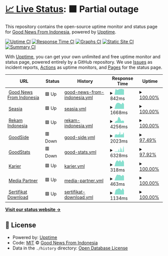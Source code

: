 # [📈 Live Status](https://gnfi.github.io/uptime): <!--live status--> **🟧 Partial outage**

This repository contains the open-source uptime monitor and status page for [Good News From Indonesia](https://www.goodnewsfromindonesia.id), powered by [Upptime](https://github.com/upptime/upptime).

[![Uptime CI](https://github.com/gnfi/uptime/workflows/Uptime%20CI/badge.svg)](https://github.com/gnfi/uptime/actions?query=workflow%3A%22Uptime+CI%22)
[![Response Time CI](https://github.com/gnfi/uptime/workflows/Response%20Time%20CI/badge.svg)](https://github.com/gnfi/uptime/actions?query=workflow%3A%22Response+Time+CI%22)
[![Graphs CI](https://github.com/gnfi/uptime/workflows/Graphs%20CI/badge.svg)](https://github.com/gnfi/uptime/actions?query=workflow%3A%22Graphs+CI%22)
[![Static Site CI](https://github.com/gnfi/uptime/workflows/Static%20Site%20CI/badge.svg)](https://github.com/gnfi/uptime/actions?query=workflow%3A%22Static+Site+CI%22)
[![Summary CI](https://github.com/gnfi/uptime/workflows/Summary%20CI/badge.svg)](https://github.com/gnfi/uptime/actions?query=workflow%3A%22Summary+CI%22)

With [Upptime](https://upptime.js.org), you can get your own unlimited and free uptime monitor and status page, powered entirely by a GitHub repository. We use [Issues](https://github.com/gnfi/uptime/issues) as incident reports, [Actions](https://github.com/gnfi/uptime/actions) as uptime monitors, and [Pages](https://gnfi.github.io/uptime) for the status page.

<!--start: status pages-->
<!-- This summary is generated by Upptime (https://github.com/upptime/upptime) -->
<!-- Do not edit this manually, your changes will be overwritten -->
<!-- prettier-ignore -->
| URL | Status | History | Response Time | Uptime |
| --- | ------ | ------- | ------------- | ------ |
| <img alt="" src="https://icons.duckduckgo.com/ip3/www.goodnewsfromindonesia.id.ico" height="13"> [Good News From Indonesia](https://www.goodnewsfromindonesia.id) | 🟩 Up | [good-news-from-indonesia.yml](https://github.com/gnfi/status/commits/HEAD/history/good-news-from-indonesia.yml) | <details><summary><img alt="Response time graph" src="./graphs/good-news-from-indonesia/response-time-week.png" height="20"> 842ms</summary><br><a href="https://status.goodnews.id/history/good-news-from-indonesia"><img alt="Response time 925" src="https://img.shields.io/endpoint?url=https%3A%2F%2Fraw.githubusercontent.com%2Fgnfi%2Fstatus%2FHEAD%2Fapi%2Fgood-news-from-indonesia%2Fresponse-time.json"></a><br><a href="https://status.goodnews.id/history/good-news-from-indonesia"><img alt="24-hour response time 820" src="https://img.shields.io/endpoint?url=https%3A%2F%2Fraw.githubusercontent.com%2Fgnfi%2Fstatus%2FHEAD%2Fapi%2Fgood-news-from-indonesia%2Fresponse-time-day.json"></a><br><a href="https://status.goodnews.id/history/good-news-from-indonesia"><img alt="7-day response time 842" src="https://img.shields.io/endpoint?url=https%3A%2F%2Fraw.githubusercontent.com%2Fgnfi%2Fstatus%2FHEAD%2Fapi%2Fgood-news-from-indonesia%2Fresponse-time-week.json"></a><br><a href="https://status.goodnews.id/history/good-news-from-indonesia"><img alt="30-day response time 851" src="https://img.shields.io/endpoint?url=https%3A%2F%2Fraw.githubusercontent.com%2Fgnfi%2Fstatus%2FHEAD%2Fapi%2Fgood-news-from-indonesia%2Fresponse-time-month.json"></a><br><a href="https://status.goodnews.id/history/good-news-from-indonesia"><img alt="1-year response time 925" src="https://img.shields.io/endpoint?url=https%3A%2F%2Fraw.githubusercontent.com%2Fgnfi%2Fstatus%2FHEAD%2Fapi%2Fgood-news-from-indonesia%2Fresponse-time-year.json"></a></details> | <details><summary><a href="https://status.goodnews.id/history/good-news-from-indonesia">100.00%</a></summary><a href="https://status.goodnews.id/history/good-news-from-indonesia"><img alt="All-time uptime 99.64%" src="https://img.shields.io/endpoint?url=https%3A%2F%2Fraw.githubusercontent.com%2Fgnfi%2Fstatus%2FHEAD%2Fapi%2Fgood-news-from-indonesia%2Fuptime.json"></a><br><a href="https://status.goodnews.id/history/good-news-from-indonesia"><img alt="24-hour uptime 100.00%" src="https://img.shields.io/endpoint?url=https%3A%2F%2Fraw.githubusercontent.com%2Fgnfi%2Fstatus%2FHEAD%2Fapi%2Fgood-news-from-indonesia%2Fuptime-day.json"></a><br><a href="https://status.goodnews.id/history/good-news-from-indonesia"><img alt="7-day uptime 100.00%" src="https://img.shields.io/endpoint?url=https%3A%2F%2Fraw.githubusercontent.com%2Fgnfi%2Fstatus%2FHEAD%2Fapi%2Fgood-news-from-indonesia%2Fuptime-week.json"></a><br><a href="https://status.goodnews.id/history/good-news-from-indonesia"><img alt="30-day uptime 99.96%" src="https://img.shields.io/endpoint?url=https%3A%2F%2Fraw.githubusercontent.com%2Fgnfi%2Fstatus%2FHEAD%2Fapi%2Fgood-news-from-indonesia%2Fuptime-month.json"></a><br><a href="https://status.goodnews.id/history/good-news-from-indonesia"><img alt="1-year uptime 99.64%" src="https://img.shields.io/endpoint?url=https%3A%2F%2Fraw.githubusercontent.com%2Fgnfi%2Fstatus%2FHEAD%2Fapi%2Fgood-news-from-indonesia%2Fuptime-year.json"></a></details>
| <img alt="" src="https://icons.duckduckgo.com/ip3/seasia.co.ico" height="13"> [Seasia](https://seasia.co) | 🟩 Up | [seasia.yml](https://github.com/gnfi/status/commits/HEAD/history/seasia.yml) | <details><summary><img alt="Response time graph" src="./graphs/seasia/response-time-week.png" height="20"> 1668ms</summary><br><a href="https://status.goodnews.id/history/seasia"><img alt="Response time 2600" src="https://img.shields.io/endpoint?url=https%3A%2F%2Fraw.githubusercontent.com%2Fgnfi%2Fstatus%2FHEAD%2Fapi%2Fseasia%2Fresponse-time.json"></a><br><a href="https://status.goodnews.id/history/seasia"><img alt="24-hour response time 1441" src="https://img.shields.io/endpoint?url=https%3A%2F%2Fraw.githubusercontent.com%2Fgnfi%2Fstatus%2FHEAD%2Fapi%2Fseasia%2Fresponse-time-day.json"></a><br><a href="https://status.goodnews.id/history/seasia"><img alt="7-day response time 1668" src="https://img.shields.io/endpoint?url=https%3A%2F%2Fraw.githubusercontent.com%2Fgnfi%2Fstatus%2FHEAD%2Fapi%2Fseasia%2Fresponse-time-week.json"></a><br><a href="https://status.goodnews.id/history/seasia"><img alt="30-day response time 1696" src="https://img.shields.io/endpoint?url=https%3A%2F%2Fraw.githubusercontent.com%2Fgnfi%2Fstatus%2FHEAD%2Fapi%2Fseasia%2Fresponse-time-month.json"></a><br><a href="https://status.goodnews.id/history/seasia"><img alt="1-year response time 2600" src="https://img.shields.io/endpoint?url=https%3A%2F%2Fraw.githubusercontent.com%2Fgnfi%2Fstatus%2FHEAD%2Fapi%2Fseasia%2Fresponse-time-year.json"></a></details> | <details><summary><a href="https://status.goodnews.id/history/seasia">100.00%</a></summary><a href="https://status.goodnews.id/history/seasia"><img alt="All-time uptime 99.49%" src="https://img.shields.io/endpoint?url=https%3A%2F%2Fraw.githubusercontent.com%2Fgnfi%2Fstatus%2FHEAD%2Fapi%2Fseasia%2Fuptime.json"></a><br><a href="https://status.goodnews.id/history/seasia"><img alt="24-hour uptime 100.00%" src="https://img.shields.io/endpoint?url=https%3A%2F%2Fraw.githubusercontent.com%2Fgnfi%2Fstatus%2FHEAD%2Fapi%2Fseasia%2Fuptime-day.json"></a><br><a href="https://status.goodnews.id/history/seasia"><img alt="7-day uptime 100.00%" src="https://img.shields.io/endpoint?url=https%3A%2F%2Fraw.githubusercontent.com%2Fgnfi%2Fstatus%2FHEAD%2Fapi%2Fseasia%2Fuptime-week.json"></a><br><a href="https://status.goodnews.id/history/seasia"><img alt="30-day uptime 98.90%" src="https://img.shields.io/endpoint?url=https%3A%2F%2Fraw.githubusercontent.com%2Fgnfi%2Fstatus%2FHEAD%2Fapi%2Fseasia%2Fuptime-month.json"></a><br><a href="https://status.goodnews.id/history/seasia"><img alt="1-year uptime 99.49%" src="https://img.shields.io/endpoint?url=https%3A%2F%2Fraw.githubusercontent.com%2Fgnfi%2Fstatus%2FHEAD%2Fapi%2Fseasia%2Fuptime-year.json"></a></details>
| <img alt="" src="https://icons.duckduckgo.com/ip3/www.rekamindonesia.id.ico" height="13"> [Rekam Indonesia](https://www.rekamindonesia.id) | 🟩 Up | [rekam-indonesia.yml](https://github.com/gnfi/status/commits/HEAD/history/rekam-indonesia.yml) | <details><summary><img alt="Response time graph" src="./graphs/rekam-indonesia/response-time-week.png" height="20"> 4256ms</summary><br><a href="https://status.goodnews.id/history/rekam-indonesia"><img alt="Response time 3846" src="https://img.shields.io/endpoint?url=https%3A%2F%2Fraw.githubusercontent.com%2Fgnfi%2Fstatus%2FHEAD%2Fapi%2Frekam-indonesia%2Fresponse-time.json"></a><br><a href="https://status.goodnews.id/history/rekam-indonesia"><img alt="24-hour response time 2618" src="https://img.shields.io/endpoint?url=https%3A%2F%2Fraw.githubusercontent.com%2Fgnfi%2Fstatus%2FHEAD%2Fapi%2Frekam-indonesia%2Fresponse-time-day.json"></a><br><a href="https://status.goodnews.id/history/rekam-indonesia"><img alt="7-day response time 4256" src="https://img.shields.io/endpoint?url=https%3A%2F%2Fraw.githubusercontent.com%2Fgnfi%2Fstatus%2FHEAD%2Fapi%2Frekam-indonesia%2Fresponse-time-week.json"></a><br><a href="https://status.goodnews.id/history/rekam-indonesia"><img alt="30-day response time 4818" src="https://img.shields.io/endpoint?url=https%3A%2F%2Fraw.githubusercontent.com%2Fgnfi%2Fstatus%2FHEAD%2Fapi%2Frekam-indonesia%2Fresponse-time-month.json"></a><br><a href="https://status.goodnews.id/history/rekam-indonesia"><img alt="1-year response time 3846" src="https://img.shields.io/endpoint?url=https%3A%2F%2Fraw.githubusercontent.com%2Fgnfi%2Fstatus%2FHEAD%2Fapi%2Frekam-indonesia%2Fresponse-time-year.json"></a></details> | <details><summary><a href="https://status.goodnews.id/history/rekam-indonesia">100.00%</a></summary><a href="https://status.goodnews.id/history/rekam-indonesia"><img alt="All-time uptime 96.59%" src="https://img.shields.io/endpoint?url=https%3A%2F%2Fraw.githubusercontent.com%2Fgnfi%2Fstatus%2FHEAD%2Fapi%2Frekam-indonesia%2Fuptime.json"></a><br><a href="https://status.goodnews.id/history/rekam-indonesia"><img alt="24-hour uptime 100.00%" src="https://img.shields.io/endpoint?url=https%3A%2F%2Fraw.githubusercontent.com%2Fgnfi%2Fstatus%2FHEAD%2Fapi%2Frekam-indonesia%2Fuptime-day.json"></a><br><a href="https://status.goodnews.id/history/rekam-indonesia"><img alt="7-day uptime 100.00%" src="https://img.shields.io/endpoint?url=https%3A%2F%2Fraw.githubusercontent.com%2Fgnfi%2Fstatus%2FHEAD%2Fapi%2Frekam-indonesia%2Fuptime-week.json"></a><br><a href="https://status.goodnews.id/history/rekam-indonesia"><img alt="30-day uptime 100.00%" src="https://img.shields.io/endpoint?url=https%3A%2F%2Fraw.githubusercontent.com%2Fgnfi%2Fstatus%2FHEAD%2Fapi%2Frekam-indonesia%2Fuptime-month.json"></a><br><a href="https://status.goodnews.id/history/rekam-indonesia"><img alt="1-year uptime 96.59%" src="https://img.shields.io/endpoint?url=https%3A%2F%2Fraw.githubusercontent.com%2Fgnfi%2Fstatus%2FHEAD%2Fapi%2Frekam-indonesia%2Fuptime-year.json"></a></details>
| <img alt="" src="https://icons.duckduckgo.com/ip3/goodside.id.ico" height="13"> [GoodSide](https://goodside.id) | 🟥 Down | [good-side.yml](https://github.com/gnfi/status/commits/HEAD/history/good-side.yml) | <details><summary><img alt="Response time graph" src="./graphs/good-side/response-time-week.png" height="20"> 2023ms</summary><br><a href="https://status.goodnews.id/history/good-side"><img alt="Response time 2380" src="https://img.shields.io/endpoint?url=https%3A%2F%2Fraw.githubusercontent.com%2Fgnfi%2Fstatus%2FHEAD%2Fapi%2Fgood-side%2Fresponse-time.json"></a><br><a href="https://status.goodnews.id/history/good-side"><img alt="24-hour response time 2349" src="https://img.shields.io/endpoint?url=https%3A%2F%2Fraw.githubusercontent.com%2Fgnfi%2Fstatus%2FHEAD%2Fapi%2Fgood-side%2Fresponse-time-day.json"></a><br><a href="https://status.goodnews.id/history/good-side"><img alt="7-day response time 2023" src="https://img.shields.io/endpoint?url=https%3A%2F%2Fraw.githubusercontent.com%2Fgnfi%2Fstatus%2FHEAD%2Fapi%2Fgood-side%2Fresponse-time-week.json"></a><br><a href="https://status.goodnews.id/history/good-side"><img alt="30-day response time 3016" src="https://img.shields.io/endpoint?url=https%3A%2F%2Fraw.githubusercontent.com%2Fgnfi%2Fstatus%2FHEAD%2Fapi%2Fgood-side%2Fresponse-time-month.json"></a><br><a href="https://status.goodnews.id/history/good-side"><img alt="1-year response time 2380" src="https://img.shields.io/endpoint?url=https%3A%2F%2Fraw.githubusercontent.com%2Fgnfi%2Fstatus%2FHEAD%2Fapi%2Fgood-side%2Fresponse-time-year.json"></a></details> | <details><summary><a href="https://status.goodnews.id/history/good-side">97.49%</a></summary><a href="https://status.goodnews.id/history/good-side"><img alt="All-time uptime 99.66%" src="https://img.shields.io/endpoint?url=https%3A%2F%2Fraw.githubusercontent.com%2Fgnfi%2Fstatus%2FHEAD%2Fapi%2Fgood-side%2Fuptime.json"></a><br><a href="https://status.goodnews.id/history/good-side"><img alt="24-hour uptime 98.05%" src="https://img.shields.io/endpoint?url=https%3A%2F%2Fraw.githubusercontent.com%2Fgnfi%2Fstatus%2FHEAD%2Fapi%2Fgood-side%2Fuptime-day.json"></a><br><a href="https://status.goodnews.id/history/good-side"><img alt="7-day uptime 97.49%" src="https://img.shields.io/endpoint?url=https%3A%2F%2Fraw.githubusercontent.com%2Fgnfi%2Fstatus%2FHEAD%2Fapi%2Fgood-side%2Fuptime-week.json"></a><br><a href="https://status.goodnews.id/history/good-side"><img alt="30-day uptime 98.95%" src="https://img.shields.io/endpoint?url=https%3A%2F%2Fraw.githubusercontent.com%2Fgnfi%2Fstatus%2FHEAD%2Fapi%2Fgood-side%2Fuptime-month.json"></a><br><a href="https://status.goodnews.id/history/good-side"><img alt="1-year uptime 99.66%" src="https://img.shields.io/endpoint?url=https%3A%2F%2Fraw.githubusercontent.com%2Fgnfi%2Fstatus%2FHEAD%2Fapi%2Fgood-side%2Fuptime-year.json"></a></details>
| <img alt="" src="https://icons.duckduckgo.com/ip3/goodstats.id.ico" height="13"> [GoodStats](https://goodstats.id) | 🟥 Down | [good-stats.yml](https://github.com/gnfi/status/commits/HEAD/history/good-stats.yml) | <details><summary><img alt="Response time graph" src="./graphs/good-stats/response-time-week.png" height="20"> 6328ms</summary><br><a href="https://status.goodnews.id/history/good-stats"><img alt="Response time 2316" src="https://img.shields.io/endpoint?url=https%3A%2F%2Fraw.githubusercontent.com%2Fgnfi%2Fstatus%2FHEAD%2Fapi%2Fgood-stats%2Fresponse-time.json"></a><br><a href="https://status.goodnews.id/history/good-stats"><img alt="24-hour response time 13978" src="https://img.shields.io/endpoint?url=https%3A%2F%2Fraw.githubusercontent.com%2Fgnfi%2Fstatus%2FHEAD%2Fapi%2Fgood-stats%2Fresponse-time-day.json"></a><br><a href="https://status.goodnews.id/history/good-stats"><img alt="7-day response time 6328" src="https://img.shields.io/endpoint?url=https%3A%2F%2Fraw.githubusercontent.com%2Fgnfi%2Fstatus%2FHEAD%2Fapi%2Fgood-stats%2Fresponse-time-week.json"></a><br><a href="https://status.goodnews.id/history/good-stats"><img alt="30-day response time 5120" src="https://img.shields.io/endpoint?url=https%3A%2F%2Fraw.githubusercontent.com%2Fgnfi%2Fstatus%2FHEAD%2Fapi%2Fgood-stats%2Fresponse-time-month.json"></a><br><a href="https://status.goodnews.id/history/good-stats"><img alt="1-year response time 2316" src="https://img.shields.io/endpoint?url=https%3A%2F%2Fraw.githubusercontent.com%2Fgnfi%2Fstatus%2FHEAD%2Fapi%2Fgood-stats%2Fresponse-time-year.json"></a></details> | <details><summary><a href="https://status.goodnews.id/history/good-stats">97.92%</a></summary><a href="https://status.goodnews.id/history/good-stats"><img alt="All-time uptime 99.43%" src="https://img.shields.io/endpoint?url=https%3A%2F%2Fraw.githubusercontent.com%2Fgnfi%2Fstatus%2FHEAD%2Fapi%2Fgood-stats%2Fuptime.json"></a><br><a href="https://status.goodnews.id/history/good-stats"><img alt="24-hour uptime 98.45%" src="https://img.shields.io/endpoint?url=https%3A%2F%2Fraw.githubusercontent.com%2Fgnfi%2Fstatus%2FHEAD%2Fapi%2Fgood-stats%2Fuptime-day.json"></a><br><a href="https://status.goodnews.id/history/good-stats"><img alt="7-day uptime 97.92%" src="https://img.shields.io/endpoint?url=https%3A%2F%2Fraw.githubusercontent.com%2Fgnfi%2Fstatus%2FHEAD%2Fapi%2Fgood-stats%2Fuptime-week.json"></a><br><a href="https://status.goodnews.id/history/good-stats"><img alt="30-day uptime 99.16%" src="https://img.shields.io/endpoint?url=https%3A%2F%2Fraw.githubusercontent.com%2Fgnfi%2Fstatus%2FHEAD%2Fapi%2Fgood-stats%2Fuptime-month.json"></a><br><a href="https://status.goodnews.id/history/good-stats"><img alt="1-year uptime 99.43%" src="https://img.shields.io/endpoint?url=https%3A%2F%2Fraw.githubusercontent.com%2Fgnfi%2Fstatus%2FHEAD%2Fapi%2Fgood-stats%2Fuptime-year.json"></a></details>
| <img alt="" src="https://icons.duckduckgo.com/ip3/karier.goodnews.id.ico" height="13"> [Karier](https://karier.goodnews.id/) | 🟩 Up | [karier.yml](https://github.com/gnfi/status/commits/HEAD/history/karier.yml) | <details><summary><img alt="Response time graph" src="./graphs/karier/response-time-week.png" height="20"> 318ms</summary><br><a href="https://status.goodnews.id/history/karier"><img alt="Response time 447" src="https://img.shields.io/endpoint?url=https%3A%2F%2Fraw.githubusercontent.com%2Fgnfi%2Fstatus%2FHEAD%2Fapi%2Fkarier%2Fresponse-time.json"></a><br><a href="https://status.goodnews.id/history/karier"><img alt="24-hour response time 261" src="https://img.shields.io/endpoint?url=https%3A%2F%2Fraw.githubusercontent.com%2Fgnfi%2Fstatus%2FHEAD%2Fapi%2Fkarier%2Fresponse-time-day.json"></a><br><a href="https://status.goodnews.id/history/karier"><img alt="7-day response time 318" src="https://img.shields.io/endpoint?url=https%3A%2F%2Fraw.githubusercontent.com%2Fgnfi%2Fstatus%2FHEAD%2Fapi%2Fkarier%2Fresponse-time-week.json"></a><br><a href="https://status.goodnews.id/history/karier"><img alt="30-day response time 394" src="https://img.shields.io/endpoint?url=https%3A%2F%2Fraw.githubusercontent.com%2Fgnfi%2Fstatus%2FHEAD%2Fapi%2Fkarier%2Fresponse-time-month.json"></a><br><a href="https://status.goodnews.id/history/karier"><img alt="1-year response time 447" src="https://img.shields.io/endpoint?url=https%3A%2F%2Fraw.githubusercontent.com%2Fgnfi%2Fstatus%2FHEAD%2Fapi%2Fkarier%2Fresponse-time-year.json"></a></details> | <details><summary><a href="https://status.goodnews.id/history/karier">100.00%</a></summary><a href="https://status.goodnews.id/history/karier"><img alt="All-time uptime 99.95%" src="https://img.shields.io/endpoint?url=https%3A%2F%2Fraw.githubusercontent.com%2Fgnfi%2Fstatus%2FHEAD%2Fapi%2Fkarier%2Fuptime.json"></a><br><a href="https://status.goodnews.id/history/karier"><img alt="24-hour uptime 100.00%" src="https://img.shields.io/endpoint?url=https%3A%2F%2Fraw.githubusercontent.com%2Fgnfi%2Fstatus%2FHEAD%2Fapi%2Fkarier%2Fuptime-day.json"></a><br><a href="https://status.goodnews.id/history/karier"><img alt="7-day uptime 100.00%" src="https://img.shields.io/endpoint?url=https%3A%2F%2Fraw.githubusercontent.com%2Fgnfi%2Fstatus%2FHEAD%2Fapi%2Fkarier%2Fuptime-week.json"></a><br><a href="https://status.goodnews.id/history/karier"><img alt="30-day uptime 100.00%" src="https://img.shields.io/endpoint?url=https%3A%2F%2Fraw.githubusercontent.com%2Fgnfi%2Fstatus%2FHEAD%2Fapi%2Fkarier%2Fuptime-month.json"></a><br><a href="https://status.goodnews.id/history/karier"><img alt="1-year uptime 99.95%" src="https://img.shields.io/endpoint?url=https%3A%2F%2Fraw.githubusercontent.com%2Fgnfi%2Fstatus%2FHEAD%2Fapi%2Fkarier%2Fuptime-year.json"></a></details>
| <img alt="" src="https://icons.duckduckgo.com/ip3/partner.goodnews.id.ico" height="13"> [Media Partner](https://partner.goodnews.id/media) | 🟩 Up | [media-partner.yml](https://github.com/gnfi/status/commits/HEAD/history/media-partner.yml) | <details><summary><img alt="Response time graph" src="./graphs/media-partner/response-time-week.png" height="20"> 463ms</summary><br><a href="https://status.goodnews.id/history/media-partner"><img alt="Response time 468" src="https://img.shields.io/endpoint?url=https%3A%2F%2Fraw.githubusercontent.com%2Fgnfi%2Fstatus%2FHEAD%2Fapi%2Fmedia-partner%2Fresponse-time.json"></a><br><a href="https://status.goodnews.id/history/media-partner"><img alt="24-hour response time 419" src="https://img.shields.io/endpoint?url=https%3A%2F%2Fraw.githubusercontent.com%2Fgnfi%2Fstatus%2FHEAD%2Fapi%2Fmedia-partner%2Fresponse-time-day.json"></a><br><a href="https://status.goodnews.id/history/media-partner"><img alt="7-day response time 463" src="https://img.shields.io/endpoint?url=https%3A%2F%2Fraw.githubusercontent.com%2Fgnfi%2Fstatus%2FHEAD%2Fapi%2Fmedia-partner%2Fresponse-time-week.json"></a><br><a href="https://status.goodnews.id/history/media-partner"><img alt="30-day response time 475" src="https://img.shields.io/endpoint?url=https%3A%2F%2Fraw.githubusercontent.com%2Fgnfi%2Fstatus%2FHEAD%2Fapi%2Fmedia-partner%2Fresponse-time-month.json"></a><br><a href="https://status.goodnews.id/history/media-partner"><img alt="1-year response time 468" src="https://img.shields.io/endpoint?url=https%3A%2F%2Fraw.githubusercontent.com%2Fgnfi%2Fstatus%2FHEAD%2Fapi%2Fmedia-partner%2Fresponse-time-year.json"></a></details> | <details><summary><a href="https://status.goodnews.id/history/media-partner">100.00%</a></summary><a href="https://status.goodnews.id/history/media-partner"><img alt="All-time uptime 99.96%" src="https://img.shields.io/endpoint?url=https%3A%2F%2Fraw.githubusercontent.com%2Fgnfi%2Fstatus%2FHEAD%2Fapi%2Fmedia-partner%2Fuptime.json"></a><br><a href="https://status.goodnews.id/history/media-partner"><img alt="24-hour uptime 100.00%" src="https://img.shields.io/endpoint?url=https%3A%2F%2Fraw.githubusercontent.com%2Fgnfi%2Fstatus%2FHEAD%2Fapi%2Fmedia-partner%2Fuptime-day.json"></a><br><a href="https://status.goodnews.id/history/media-partner"><img alt="7-day uptime 100.00%" src="https://img.shields.io/endpoint?url=https%3A%2F%2Fraw.githubusercontent.com%2Fgnfi%2Fstatus%2FHEAD%2Fapi%2Fmedia-partner%2Fuptime-week.json"></a><br><a href="https://status.goodnews.id/history/media-partner"><img alt="30-day uptime 100.00%" src="https://img.shields.io/endpoint?url=https%3A%2F%2Fraw.githubusercontent.com%2Fgnfi%2Fstatus%2FHEAD%2Fapi%2Fmedia-partner%2Fuptime-month.json"></a><br><a href="https://status.goodnews.id/history/media-partner"><img alt="1-year uptime 99.96%" src="https://img.shields.io/endpoint?url=https%3A%2F%2Fraw.githubusercontent.com%2Fgnfi%2Fstatus%2FHEAD%2Fapi%2Fmedia-partner%2Fuptime-year.json"></a></details>
| <img alt="" src="https://icons.duckduckgo.com/ip3/sertifikat.download.ico" height="13"> [Sertifikat Download](https://sertifikat.download) | 🟩 Up | [sertifikat-download.yml](https://github.com/gnfi/status/commits/HEAD/history/sertifikat-download.yml) | <details><summary><img alt="Response time graph" src="./graphs/sertifikat-download/response-time-week.png" height="20"> 1134ms</summary><br><a href="https://status.goodnews.id/history/sertifikat-download"><img alt="Response time 1181" src="https://img.shields.io/endpoint?url=https%3A%2F%2Fraw.githubusercontent.com%2Fgnfi%2Fstatus%2FHEAD%2Fapi%2Fsertifikat-download%2Fresponse-time.json"></a><br><a href="https://status.goodnews.id/history/sertifikat-download"><img alt="24-hour response time 911" src="https://img.shields.io/endpoint?url=https%3A%2F%2Fraw.githubusercontent.com%2Fgnfi%2Fstatus%2FHEAD%2Fapi%2Fsertifikat-download%2Fresponse-time-day.json"></a><br><a href="https://status.goodnews.id/history/sertifikat-download"><img alt="7-day response time 1134" src="https://img.shields.io/endpoint?url=https%3A%2F%2Fraw.githubusercontent.com%2Fgnfi%2Fstatus%2FHEAD%2Fapi%2Fsertifikat-download%2Fresponse-time-week.json"></a><br><a href="https://status.goodnews.id/history/sertifikat-download"><img alt="30-day response time 1205" src="https://img.shields.io/endpoint?url=https%3A%2F%2Fraw.githubusercontent.com%2Fgnfi%2Fstatus%2FHEAD%2Fapi%2Fsertifikat-download%2Fresponse-time-month.json"></a><br><a href="https://status.goodnews.id/history/sertifikat-download"><img alt="1-year response time 1181" src="https://img.shields.io/endpoint?url=https%3A%2F%2Fraw.githubusercontent.com%2Fgnfi%2Fstatus%2FHEAD%2Fapi%2Fsertifikat-download%2Fresponse-time-year.json"></a></details> | <details><summary><a href="https://status.goodnews.id/history/sertifikat-download">100.00%</a></summary><a href="https://status.goodnews.id/history/sertifikat-download"><img alt="All-time uptime 100.00%" src="https://img.shields.io/endpoint?url=https%3A%2F%2Fraw.githubusercontent.com%2Fgnfi%2Fstatus%2FHEAD%2Fapi%2Fsertifikat-download%2Fuptime.json"></a><br><a href="https://status.goodnews.id/history/sertifikat-download"><img alt="24-hour uptime 100.00%" src="https://img.shields.io/endpoint?url=https%3A%2F%2Fraw.githubusercontent.com%2Fgnfi%2Fstatus%2FHEAD%2Fapi%2Fsertifikat-download%2Fuptime-day.json"></a><br><a href="https://status.goodnews.id/history/sertifikat-download"><img alt="7-day uptime 100.00%" src="https://img.shields.io/endpoint?url=https%3A%2F%2Fraw.githubusercontent.com%2Fgnfi%2Fstatus%2FHEAD%2Fapi%2Fsertifikat-download%2Fuptime-week.json"></a><br><a href="https://status.goodnews.id/history/sertifikat-download"><img alt="30-day uptime 100.00%" src="https://img.shields.io/endpoint?url=https%3A%2F%2Fraw.githubusercontent.com%2Fgnfi%2Fstatus%2FHEAD%2Fapi%2Fsertifikat-download%2Fuptime-month.json"></a><br><a href="https://status.goodnews.id/history/sertifikat-download"><img alt="1-year uptime 100.00%" src="https://img.shields.io/endpoint?url=https%3A%2F%2Fraw.githubusercontent.com%2Fgnfi%2Fstatus%2FHEAD%2Fapi%2Fsertifikat-download%2Fuptime-year.json"></a></details>

<!--end: status pages-->

[**Visit our status website →**](https://gnfi.github.io/uptime)

## 📄 License

- Powered by: [Upptime](https://github.com/upptime/upptime)
- Code: [MIT](./LICENSE) © [Good News From Indonesia](https://www.goodnewsfromindonesia.id)
- Data in the `./history` directory: [Open Database License](https://opendatacommons.org/licenses/odbl/1-0/)
